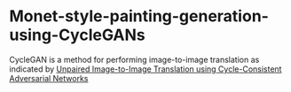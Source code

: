 # Monet-style-painting-generation-using-CycleGANs
CycleGAN is a method for performing image-to-image translation as indicated by [Unpaired Image-to-Image Translation using Cycle-Consistent Adversarial Networks](https://arxiv.org/abs/1703.10593)

